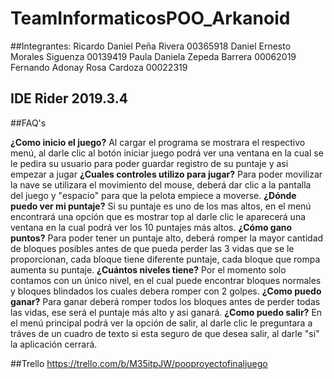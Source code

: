 # TeamInformaticosPOO_Arkanoid
##Integrantes:
Ricardo Daniel Peña Rivera 00365918
Daniel Ernesto Morales Siguenza 00139419
Paula Daniela Zepeda Barrera 00062019
Fernando Adonay Rosa Cardoza 00022319

## IDE Rider 2019.3.4

##FAQ's

**¿Como inicio el juego?**
Al cargar el programa se mostrara el respectivo menú, al darle clic al botón iniciar juego podrá ver una ventana en la cual se le pedira su usuario para poder guardar registro de su puntaje y asi empezar a jugar
**¿Cuales controles utilizo para jugar?**
Para poder movilizar la nave se utilizara el movimiento del mouse, deberá dar clic a la pantalla del juego y "espacio" para que la pelota empiece a moverse.
**¿Dónde puedo ver mi puntaje?**
Si su puntaje es uno de los mas altos, en el menú encontrará una opción que es mostrar top al darle clic le aparecerá una ventana en la cual podrá ver los 10 puntajes más altos.
**¿Cómo gano puntos?**
Para poder tener un puntaje alto, deberá romper la mayor cantidad de bloques posibles antes de que pueda perder las 3 vidas que se le proporcionan, cada bloque tiene diferente puntaje, cada bloque que rompa aumenta su puntaje.
**¿Cuántos niveles tiene?**
Por el momento solo contamos con un único nivel, en el cual puede encontrar bloques normales y bloques blindados los cuales debera romper con 2 golpes.
**¿Como puedo ganar?**
Para ganar deberá romper todos los bloques antes de perder todas las vidas, ese será el puntaje más alto y asi ganará.
**¿Como puedo salir?**
En el menú principal podrá ver la opción de salir, al darle clic le preguntara a tráves de un cuadro de texto si esta seguro de que desea salir, al darle "si" la aplicación cerrará.

##Trello https://trello.com/b/M35itpJW/pooproyectofinaljuego
